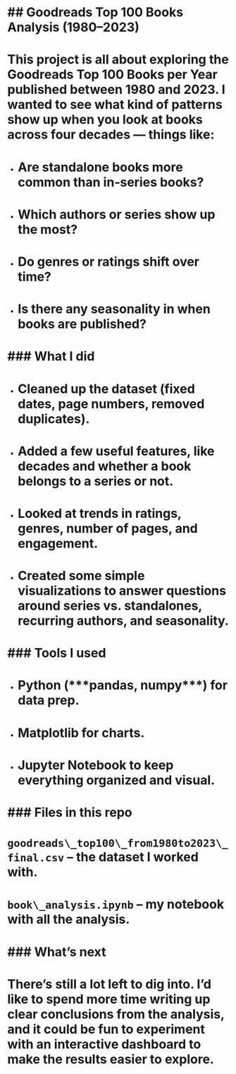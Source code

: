 # \## Goodreads Top 100 Books Analysis (1980–2023)

# 

# This project is all about exploring the Goodreads Top 100 Books per Year published between 1980 and 2023. I wanted to see what kind of patterns show up when you look at books across four decades — things like:

# 

* # Are standalone books more common than in-series books?

# 

* # Which authors or series show up the most?

# 

* # Do genres or ratings shift over time?

# 

* # Is there any seasonality in when books are published?

# 

# \### What I did

# 

* # Cleaned up the dataset (fixed dates, page numbers, removed duplicates).

# 

* # Added a few useful features, like decades and whether a book belongs to a series or not.

# 

* # Looked at trends in ratings, genres, number of pages, and engagement.

# 

* # Created some simple visualizations to answer questions around series vs. standalones, recurring authors, and seasonality.

# 

# \### Tools I used

# 

* # Python (\*\*\*pandas, numpy\*\*\*) for data prep.

# 

* # Matplotlib for charts.

# 

* # Jupyter Notebook to keep everything organized and visual.

# 

# \### Files in this repo

# 

# `goodreads\_top100\_from1980to2023\_final.csv` – the dataset I worked with.

# 

# `book\_analysis.ipynb` – my notebook with all the analysis.

# 

# \### What’s next

# 

# There’s still a lot left to dig into. I’d like to spend more time writing up clear conclusions from the analysis, and it could be fun to experiment with an interactive dashboard to make the results easier to explore.

